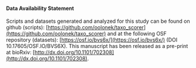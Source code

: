 #### Data Availability Statement

Scripts and datasets generated and analyzed for this study can be found on github (scripts): [https://github.com/oolonek/taxo_scorer](https://github.com/oolonek/taxo_scorer) and at the following OSF repository (datasets): [https://osf.io/bvs6x/](https://osf.io/bvs6x/) (DOI 10.17605/OSF.IO/BVS6X).
This manuscript has been released as a pre-print at bioRxiv: [http://dx.doi.org/10.1101/702308](http://dx.doi.org/10.1101/702308). 
